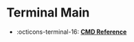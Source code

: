 # Terminal Main

<div class="grid cards" markdown>

- :octicons-terminal-16: [**CMD Reference**][cmd-reference]

</div>

[cmd-reference]: cmd-reference.md
